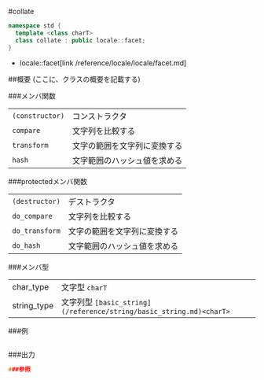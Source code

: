 #collate
```cpp
namespace std {
  template <class charT>
  class collate : public locale::facet;
}
```
* locale::facet[link /reference/locale/locale/facet.md]

##概要
(ここに、クラスの概要を記載する)

###メンバ関数

| | |
|----------------------------|--------------------------------------------|
| `(constructor)` | コンストラクタ |
| `compare` | 文字列を比較する |
| `transform` | 文字の範囲を文字列に変換する |
| `hash` | 文字範囲のハッシュ値を求める |

###protectedメンバ関数

| | |
|---------------------------|--------------------------------------------|
| `(destructor)` | デストラクタ |
| `do_compare` | 文字列を比較する |
| `do_transform` | 文字の範囲を文字列に変換する |
| `do_hash` | 文字範囲のハッシュ値を求める |

###メンバ型

| | |
|-------------------------------------------------------------------------|-----------------------------------------------------------------------------------------------------------------------------------|
| char_type | 文字型 `charT` |
| string_type | 文字列型 `[basic_string](/reference/string/basic_string.md)<charT>` |

###例

```cpp
```

###出力
```cpp
###参照
```
